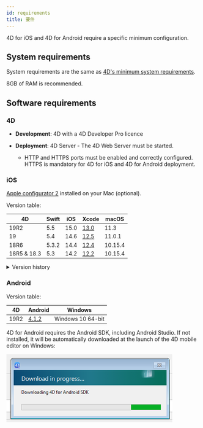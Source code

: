 ```yaml
---
id: requirements
title: 要件
---
```


4D for iOS and 4D for Android require a specific minimum configuration.


## System requirements

System requirements are the same as [4D's minimum system requirements](https://us.4d.com/product-download/Feature-Release).

8GB of RAM is recommended.


## Software requirements

### 4D

- **Development**: 4D with a 4D Developer Pro licence

- **Deployment**: 4D Server - The 4D Web Server must be started.
    - HTTP and HTTPS ports must be enabled and correctly configured. HTTPS is mandatory for 4D for iOS and 4D for Android deployment.


### iOS

[Apple configurator 2](https://itunes.apple.com/us/app/apple-configurator-2/id1037126344) installed on your Mac (optional).

Version table:

| 4D          | Swift | iOS  | Xcode                                                                                                         | macOS   |
| ----------- | ----- | ---- | ------------------------------------------------------------------------------------------------------------- | ------- |
| 19R2        | 5.5   | 15.0 | [13.0](https://developer.apple.com/services-account/download?path=/Developer_Tools/Xcode_13/Xcode_13.xip)     | 11.3    |
| 19          | 5.4   | 14.6 | [12.5](https://developer.apple.com/services-account/download?path=/Developer_Tools/Xcode_12.5/Xcode_12.5.xip) | 11.0.1  |
| 18R6        | 5.3.2 | 14.4 | [12.4](https://developer.apple.com/services-account/download?path=/Developer_Tools/Xcode_12.4/Xcode_12.4.xip) | 10.15.4 |
| 18R5 & 18.3 | 5.3   | 14.2 | [12.2](https://developer.apple.com/services-account/download?path=/Developer_Tools/Xcode_12.2/Xcode_12.2.xip) | 10.15.4 |

<details><summary>Version history</summary>

| 4D   | Swift | iOS  | Xcode  | macOS   |
| ---- | ----- | ---- | ------ | ------- |
| 18R4 | 5.3   | 14.0 | 12.0   | 10.15.4 |
| 18R3 | 5.2.4 | 13.5 | 11.5   | 10.15.2 |
| 18.2 | 5.2   | 13.4 | 11.4   | 10.15.2 |
| 18.1 | 5.1.3 | 13.3 | 11.3.1 | 10.14.4 |
| 18R2 | 5.1.3 | 13.3 | 11.3.1 | 10.14.4 |
| 18   | 5.1   | 13.2 | 11.2   | 10.14.4 |
| 17R6 | 5.0   | 12.2 | 10.2.1 | 10.14.4 |
| 17R5 | 4.2.1 | 12.2 | 10.2   | 10.14.3 |
| 17R4 | 4.2.1 | 12   | 10.1   | 10.13.6 |
| 17R3 | 4.2   | 12   | 10.0   | 10.13.6 |
| 17R2 | 4.1.2 | 11.4 | 9.4    | 10.13.2 |
| 17R2 | 4.1   | 11.3 | 9.3.1  | 10.13.2 |
</details>

### Android

Version table:

| 4D   | Android                                               | Windows           |
| ---- | ----------------------------------------------------- | ----------------- |
| 19R2 | [4.1.2](https://developer.android.com/studio/archive) | Windows 10 64-bit |


4D for Android requires the Android SDK, including Android Studio. If not installed, it will be automatically downloaded at the launch of the 4D mobile editor on Windows:

![sdk](img/install-android.png)








